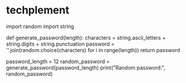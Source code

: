 # techplement
import random
import string

def generate_password(length):
    characters = string.ascii_letters + string.digits + string.punctuation
    password = ''.join(random.choice(characters) for i in range(length))
    return password

password_length = 12
random_password = generate_password(password_length)
print("Random password:", random_password)
